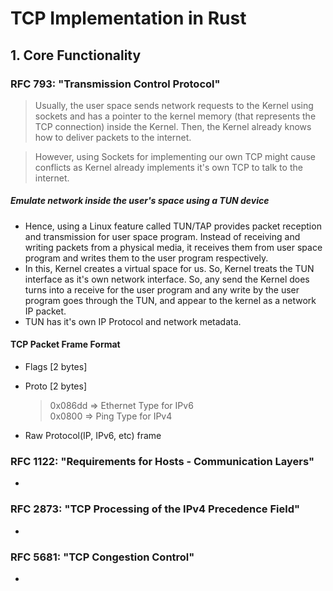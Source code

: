 # TCP Implementation in Rust

## 1. Core Functionality

### RFC 793: "Transmission Control Protocol"

> Usually, the user space sends network requests to the Kernel using sockets and has a pointer to the kernel memory (that represents the TCP connection) inside the Kernel. Then, the Kernel already knows how to deliver packets to the internet.

> However, using Sockets for implementing our own TCP might cause conflicts as Kernel already implements it's own TCP to talk to the internet.

##### Emulate network inside the user's space using a TUN device

- Hence, using a Linux feature called TUN/TAP provides packet reception and transmission for user space program. Instead of receiving and writing packets from a physical media, it receives them from user space program and writes them to the user program respectively.
- In this, Kernel creates a virtual space for us. So, Kernel treats the TUN interface as it's own network interface. So, any send the Kernel does turns into a receive for the user program and any write by the user program goes through the TUN, and appear to the kernel as a network IP packet.
- TUN has it's own IP Protocol and network metadata.

#### TCP Packet Frame Format

- Flags [2 bytes]
- Proto [2 bytes]

  > 0x086dd => Ethernet Type for IPv6 <br/>
  > 0x0800 => Ping Type for IPv4

- Raw Protocol(IP, IPv6, etc) frame

### RFC 1122: "Requirements for Hosts - Communication Layers"

-

### RFC 2873: "TCP Processing of the IPv4 Precedence Field"

-

### RFC 5681: "TCP Congestion Control"

-
